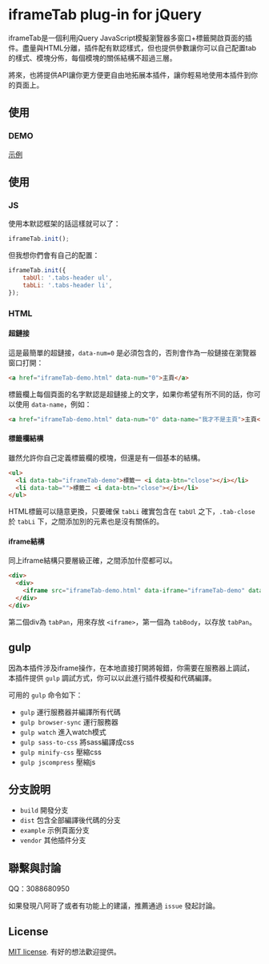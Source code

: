 # iframeTab plug-in for jQuery

iframeTab是一個利用jQuery JavaScript模擬瀏覽器多窗口+標籤開啟頁面的插件。盡量與HTML分離，插件配有默認樣式，但也提供參數讓你可以自己配置tab的樣式、模塊分佈，每個模塊的關係結構不超過三層。

將來，也將提供API讓你更方便更自由地拓展本插件，讓你輕易地使用本插件到你的頁面上。


## 使用

### DEMO

[示例](demodakedo.soragoto.net/adminTemplate/index.html)


## 使用

### JS

使用本默認框架的話這樣就可以了：

```js
iframeTab.init();
```

但我想你們會有自己的配置：

```js
iframeTab.init({
    tabUl: '.tabs-header ul',
    tabLi: '.tabs-header li',
});
```


### HTML

#### 超鏈接

這是最簡單的超鏈接，`data-num=0` 是必須包含的，否則會作為一般鏈接在瀏覽器窗口打開：

```html
<a href="iframeTab-demo.html" data-num="0">主頁</a>
```

標籤欄上每個頁面的名字默認是超鏈接上的文字，如果你希望有所不同的話，你可以使用 `data-name`，例如：

```html
<a href="iframeTab-demo.html" data-num="0" data-name="我才不是主頁">主頁</a>
```

#### 標籤欄結構

雖然允許你自己定義標籤欄的模塊，但還是有一個基本的結構。

```html
<ul>
  <li data-tab="iframeTab-demo">標籤一 <i data-btn="close"></i></li>
  <li data-tab="">標籤二 <i data-btn="close"></i></li>
</ul>
```

HTML標籤可以隨意更換，只要確保 `tabLi` 確實包含在 `tabUl` 之下，`.tab-close` 於 `tabLi` 下，之間添加別的元素也是沒有關係的。

#### iframe結構

同上iframe結構只要層級正確，之間添加什麼都可以。

```html
<div>
  <div>
    <iframe src="iframeTab-demo.html" data-iframe="iframeTab-demo" data-num="0" marginheight="0" marginwidth="0" frameborder="0" scrolling="no" onload="iframeTab.iFrameHeight()"></iframe>
  </div>
</div>
```

第二個div為 `tabPan`，用來存放 `<iframe>`，第一個為 `tabBody`，以存放 `tabPan`。


## gulp

因為本插件涉及iframe操作，在本地直接打開將報錯，你需要在服務器上調試，本插件提供 `gulp` 調試方式，你可以以此進行插件模擬和代碼編譯。

可用的 `gulp` 命令如下：

* `gulp` 運行服務器并編譯所有代碼
* `gulp browser-sync` 運行服務器
* `gulp watch` 進入watch模式
* `gulp sass-to-css` 將sass編譯成css
* `gulp minify-css` 壓縮css
* `gulp jscompress` 壓縮js


## 分支說明

* `build` 開發分支
* `dist` 包含全部編譯後代碼的分支
* `example` 示例頁面分支
* `vendor` 其他插件分支


## 聯繫與討論

QQ：3088680950

如果發現八阿哥了或者有功能上的建議，推薦通過 `issue` 發起討論。


## License

[MIT license](https://opensource.org/licenses/MIT). 有好的想法歡迎提供。
